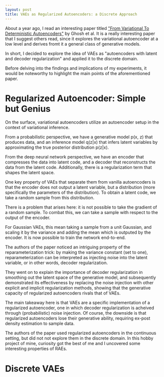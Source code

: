 ```yaml
---
layout: post
title: VAEs as Regularized Autoencoders: a Discrete Approach
---
```

 
About a year ago, I read an interesting paper titled ["From Variational To Deterministic Autoencoders"](https://arxiv.org/abs/1903.12436) by Ghosh et al. It is a really interesting paper that I suggest others read, since it explores the variational autoencoder at a low level and derives fromt it a general class of generative models.

In short, I decided to explore the idea of VAEs as "autoencoders with latent and decoder regularization" and applied it to the discrete domain.

Before delving into the findings and implications of my experiments, it would be noteworthy to highlight the main points of the aforementioned paper.

# Regularized Autoencoder: Simple but Genius

On the surface, variational autoencoders utilize an autoencoder setup in the context of variational inference. 

From a probabilistic perspective, we have a generative model p(x, z) that produces data, and an inference model q(z|x) that infers latent variables by approximating the true posterior distribution p(z|x).

From the deep neural network perspective, we have an encoder that compresses the data into latent code, and a decoder that reconstructs the data from the latent code. Additionally, there is a regularization term that shapes the latent space.

One key property of VAEs that separate them from vanilla autoencoders is that the encoder does not output a latent variable, but a distribution (more specifically the parameters of the distribution). To obtain a latent code, we take a random sample from this distribution.

There is a problem that arises here: it is not possible to take the gradient of a random sample. To combat this, we can take a sample with respect to the output of the encoder.

For Gaussian VAEs, this mean taking a sample from a unit Gaussian, and scaling it by the variance and adding the mean which is outputed by the encoder. It is now possible to train the network end-to-end.

The authors of the paper noticed an intriguing property of the reparameterization trick: by making the variance constant (set to one), reparameterization can be interpreted as injecting noise into the latent variable, or in other words, decoder regularization.

They went on to explain the importance of decoder regularization in smoothing out the latent space of the generative model, and subsequently demonstrated its effectiveness by replacing the noise injection with other explicit and implicit regularization methods, showing that the generative capacity of regularized autoencoders rivals that of VAEs.

The main takeaway here is that VAEs are a specific implementation of a regularized autoencoder, one in which decoder regularization is acheived through (probabilistic) noise injection. Of course, the downside is that regularized autoencoders lose their generative ability, requiring ex-post density estimation to sample data.

The authors of the paper used regularized autoencoders in the continuous setting, but did not not explore them in the discrete domain. In this hobby project of mine, curiosity got the best of me and I uncovered some interesting properties of RAEs.

# Discrete VAEs


